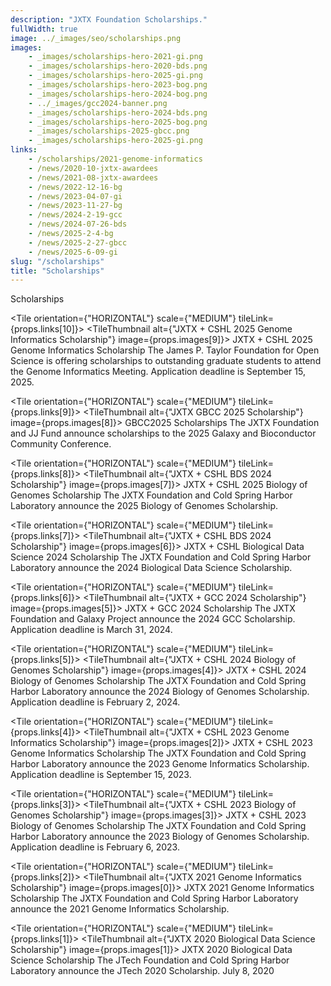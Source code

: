 ```yaml
---
description: "JXTX Foundation Scholarships."
fullWidth: true
image: ../_images/seo/scholarships.png
images:
    - _images/scholarships-hero-2021-gi.png
    - _images/scholarships-hero-2020-bds.png
    - _images/scholarships-hero-2025-gi.png
    - _images/scholarships-hero-2023-bog.png
    - _images/scholarships-hero-2024-bog.png
    - ../_images/gcc2024-banner.png
    - _images/scholarships-hero-2024-bds.png
    - _images/scholarships-hero-2025-bog.png
    - _images/scholarships-2025-gbcc.png
    - _images/scholarships-hero-2025-gi.png
links:
    - /scholarships/2021-genome-informatics
    - /news/2020-10-jxtx-awardees
    - /news/2021-08-jxtx-awardees
    - /news/2022-12-16-bg
    - /news/2023-04-07-gi
    - /news/2023-11-27-bg
    - /news/2024-2-19-gcc
    - /news/2024-07-26-bds
    - /news/2025-2-4-bg
    - /news/2025-2-27-gbcc
    - /news/2025-6-09-gi
slug: "/scholarships"
title: "Scholarships"
---
```


<Headline>
<HeadlineHeading>Scholarships</HeadlineHeading>
</Headline>

<Newsroom>

<Grid columns={1}>

<Tile orientation={"HORIZONTAL"} scale={"MEDIUM"} tileLink={props.links[10]}>
<TileThumbnail alt={"JXTX + CSHL 2025 Genome Informatics Scholarship"} image={props.images[9]}></TileThumbnail>
<TileContent>
<TileHeading>
JXTX + CSHL 2025 Genome Informatics Scholarship
</TileHeading>
<TileBody>
The James P. Taylor Foundation for Open Science is offering scholarships to outstanding graduate students to attend the Genome Informatics Meeting. Application deadline is September 15, 2025.
</TileBody>
</TileContent>
</Tile>

</Grid>

<Grid columns={1}>

<Tile orientation={"HORIZONTAL"} scale={"MEDIUM"} tileLink={props.links[9]}>
<TileThumbnail alt={"JXTX GBCC 2025 Scholarship"} image={props.images[8]}></TileThumbnail>
<TileContent>
<TileHeading>
GBCC2025 Scholarships
</TileHeading>
<TileBody>
The JXTX Foundation and JJ Fund announce scholarships to the 2025 Galaxy and Bioconductor Community Conference.
</TileBody>
</TileContent>
</Tile>

</Grid>
<Grid columns={1}>

<Tile orientation={"HORIZONTAL"} scale={"MEDIUM"} tileLink={props.links[8]}>
<TileThumbnail alt={"JXTX + CSHL BDS 2024 Scholarship"} image={props.images[7]}></TileThumbnail>
<TileContent>
<TileHeading>
JXTX + CSHL 2025 Biology of Genomes Scholarship
</TileHeading>
<TileBody>
The JXTX Foundation and Cold Spring Harbor Laboratory announce the 2025 Biology of Genomes Scholarship.
</TileBody>
</TileContent>
</Tile>

</Grid>

<Grid columns={1}>

<Tile orientation={"HORIZONTAL"} scale={"MEDIUM"} tileLink={props.links[7]}>
<TileThumbnail alt={"JXTX + CSHL BDS 2024 Scholarship"} image={props.images[6]}></TileThumbnail>
<TileContent>
<TileHeading>
JXTX + CSHL Biological Data Science 2024 Scholarship
</TileHeading>
<TileBody>
The JXTX Foundation and Cold Spring Harbor Laboratory announce the 2024 Biological Data Science Scholarship.
</TileBody>
</TileContent>
</Tile>

</Grid>

<Grid columns={1}>

<Tile orientation={"HORIZONTAL"} scale={"MEDIUM"} tileLink={props.links[6]}>
<TileThumbnail alt={"JXTX + GCC 2024 Scholarship"} image={props.images[5]}></TileThumbnail>
<TileContent>
<TileHeading>
JXTX + GCC 2024 Scholarship
</TileHeading>
<TileBody>
The JXTX Foundation and Galaxy Project announce the 2024 GCC Scholarship. Application deadline is March 31, 2024.
</TileBody>
</TileContent>
</Tile>

</Grid>


<Grid columns={1}>

<Tile orientation={"HORIZONTAL"} scale={"MEDIUM"} tileLink={props.links[5]}>
<TileThumbnail alt={"JXTX + CSHL 2024 Biology of Genomes Scholarship"} image={props.images[4]}></TileThumbnail>
<TileContent>
<TileHeading>
JXTX + CSHL 2024 Biology of Genomes Scholarship
</TileHeading>
<TileBody>
The JXTX Foundation and Cold Spring Harbor Laboratory announce the 2024 Biology of Genomes Scholarship. Application deadline is February 2, 2024.
</TileBody>
</TileContent>
</Tile>

</Grid>

<!--
Past Scholarships
-->


<Grid columns={1}>

<Tile orientation={"HORIZONTAL"} scale={"MEDIUM"} tileLink={props.links[4]}>
<TileThumbnail alt={"JXTX + CSHL 2023 Genome Informatics Scholarship"} image={props.images[2]}></TileThumbnail>
<TileContent>
<TileHeading>
JXTX + CSHL 2023 Genome Informatics Scholarship
</TileHeading>
<TileBody>
The JXTX Foundation and Cold Spring Harbor Laboratory announce the 2023 Genome Informatics Scholarship. Application deadline is September 15, 2023.
</TileBody>
</TileContent>
</Tile>

</Grid>

<Grid columns={1}>

<Tile orientation={"HORIZONTAL"} scale={"MEDIUM"} tileLink={props.links[3]}>
<TileThumbnail alt={"JXTX + CSHL 2023 Biology of Genomes Scholarship"} image={props.images[3]}></TileThumbnail>
<TileContent>
<TileHeading>
JXTX + CSHL 2023 Biology of Genomes Scholarship
</TileHeading>
<TileBody>
The JXTX Foundation and Cold Spring Harbor Laboratory announce the 2023 Biology of Genomes Scholarship. Application deadline is February 6, 2023.
</TileBody>
</TileContent>
</Tile>

</Grid>


<Grid columns={1}>

<Tile orientation={"HORIZONTAL"} scale={"MEDIUM"} tileLink={props.links[2]}>
<TileThumbnail alt={"JXTX 2021 Genome Informatics Scholarship"} image={props.images[0]}></TileThumbnail>
<TileContent>
<TileHeading>
JXTX 2021 Genome Informatics Scholarship
</TileHeading>
<TileBody>
The JXTX Foundation and Cold Spring Harbor Laboratory announce the 2021 Genome Informatics Scholarship.
</TileBody>
</TileContent>
</Tile>

</Grid>

<Grid columns={1}>

<Tile orientation={"HORIZONTAL"} scale={"MEDIUM"} tileLink={props.links[1]}>
<TileThumbnail alt={"JXTX 2020 Biological Data Science Scholarship"} image={props.images[1]}></TileThumbnail>
<TileContent>
<TileHeading>
JXTX 2020 Biological Data Science Scholarship
</TileHeading>
<TileBody>
The JTech Foundation and Cold Spring Harbor Laboratory announce the JTech 2020 Scholarship.
</TileBody>
<TileDate>July 8, 2020</TileDate>
</TileContent>
</Tile>

</Grid>

</Newsroom>
